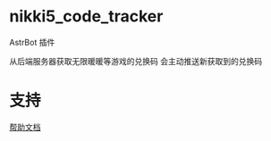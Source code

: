 # nikki5_code_tracker

AstrBot 插件

从后端服务器获取无限暖暖等游戏的兑换码
会主动推送新获取到的兑换码

# 支持

[帮助文档](https://astrbot.app)

